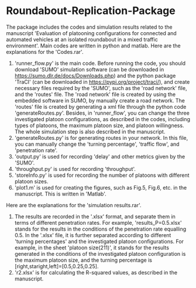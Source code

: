 # Roundabout-Replication-Package
The package includes the codes and simulation results related to the manuscript 'Evaluation of platooning configurations for connected and automated vehicles at an isolated roundabout in a mixed traffic environment'.
Main codes are written in python and matlab.
Here are the explanations for the 'Codes.rar'.
1. 'runner_flow.py' is the main code. Before running the code, you should download 'SUMO' simulation software (can be downloaded in https://sumo.dlr.de/docs/Downloads.php) and the python package 'TraCI' (can be downloaded in https://pypi.org/project/traci/), and create necessary files required by the 'SUMO', such as the 'road network' file, and the 'routes' file. The 'road network' file is created by using the embedded software in SUMO, by manually create a road network. The 'routes' file is created by generating a xml file through the python code 'generateRoutes.py'. Besides, in 'runner_flow', you can change the three investigated platoon configurations, as described in the codes, including types of platoons, the maximum platoon size, and platoon willingness. The whole simulation step is also described in the manuscript.
2. 'generateRoutes.py' is for generating routes in your network. In this file, you can manually change the 'turning percentage', 'traffic flow', and 'penetration rate'.
3. 'output.py' is used for recording 'delay' and other metrics given by the 'SUMO'.
4. 'throughput.py' is used for recording 'throughput'.
5. 'storeInfo.py' is used for recording the number of platoons with different platoon sizes.
6. 'plot1.m' is used for creating the figures, such as Fig.5, Fig.6, etc. in the manuscript. This is written in 'Matlab'.

Here are the explanations for the 'simulation results.rar'.
1. The results are recorded in the '.xlsx' format, and separate them in terms of different penetration rates. For example, 'results_P=0.5.xlsx' stands for the results in the conditions of the penetration rate equalling 0.5. In the '.xlsx' file, it is further separated according to different 'turning percentages' and the investigated platoon configurations. For example, in the sheet 'platoon size(211)', it stands for the results generated in the conditions of the investigated platoon configuration is the maximum platoon size, and the turning percentage is [right,staright,left]=[0.5,0.25,0.25].
2. 'r2.xlsx' is for calculating the R-squared values, as described in the manuscript.
